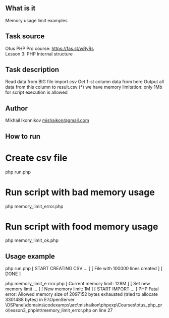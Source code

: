 ## What is it
Memory usage limit examples

## Task source
Otus PHP Pro course: https://fas.st/wRyRs  
Lesson 3: PHP Internal structure

## Task description
Read data from BIG file import.csv
Get 1-st column data from here
Output all data from this column to result.csv
(*) we have memory limitation: only 1Mb for script execution is allowed

## Author
Mikhail Ikonnikov <mishaikon@gmail.com>

## How to run

# Create csv file
php run.php

# Run script with bad memory usage
php memory_limit_error.php

# Run script with food memory usage
php memory_limit_ok.php

## Usage example
php run.php
[ START CREATING CSV ... ]
[ File with 100000 lines created ]
[ DONE ]

php memory_limit_e
rror.php
[ Current memory limit: 128M ]
[ Set new memory limit ... ]
[ New memory limit: 1M ]
[ START IMPORT ... ]
PHP Fatal error:  Allowed memory size of 2097152 bytes exhausted (tried to allocate 3301488 bytes) in E:\OpenServer
\OSPanel\domains\codexamps\src\mishaikon\phpexp\Courses\otus_php_pro\lesson3_phpint\memory_limit_error.php on line
27

